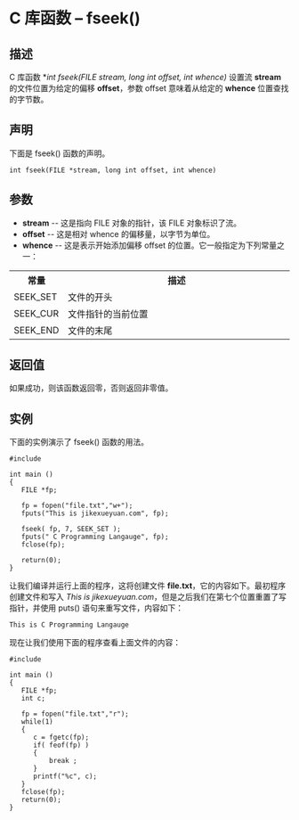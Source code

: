 # C 库函数 – fseek()


## 描述

C 库函数 **int fseek(FILE *stream, long int offset, int whence)** 设置流 **stream** 的文件位置为给定的偏移 **offset**，参数 offset 意味着从给定的 **whence** 位置查找的字节数。

## 声明

下面是 fseek() 函数的声明。

    int fseek(FILE *stream, long int offset, int whence)

## 参数

* **stream** \-- 这是指向 FILE 对象的指针，该 FILE 对象标识了流。
* **offset** \-- 这是相对 whence 的偏移量，以字节为单位。
* **whence** \-- 这是表示开始添加偏移 offset 的位置。它一般指定为下列常量之一：

</li> </ul> <table class="reference notranslate"> <tr><th style="width:4%">常量</th><th>描述</th></tr> <tr><td>SEEK_SET</td><td>文件的开头</td></tr> <tr><td>SEEK_CUR</td><td>文件指针的当前位置</td></tr> <tr><td>SEEK_END</td><td>文件的末尾</td></tr> </table>

## 返回值

如果成功，则该函数返回零，否则返回非零值。

## 实例

下面的实例演示了 fseek() 函数的用法。

    #include 

    int main ()
    {
       FILE *fp;

       fp = fopen("file.txt","w+");
       fputs("This is jikexueyuan.com", fp);

       fseek( fp, 7, SEEK_SET );
       fputs(" C Programming Langauge", fp);
       fclose(fp);

       return(0);
    }

让我们编译并运行上面的程序，这将创建文件 **file.txt**，它的内容如下。最初程序创建文件和写入 _This is jikexueyuan.com_，但是之后我们在第七个位置重置了写指针，并使用 puts() 语句来重写文件，内容如下：

    This is C Programming Langauge

现在让我们使用下面的程序查看上面文件的内容：

    #include 

    int main ()
    {
       FILE *fp;
       int c;

       fp = fopen("file.txt","r");
       while(1)
       {
          c = fgetc(fp);
          if( feof(fp) )
          {
              break ;
          }
          printf("%c", c);
       }
       fclose(fp);
       return(0);
    }